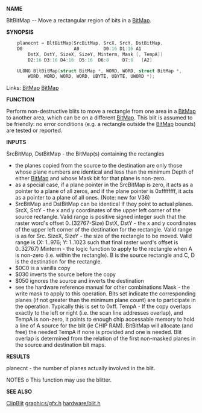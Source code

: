 
**NAME**

BltBitMap -- Move a rectangular region of bits in a [BitMap](_00A6).

**SYNOPSIS**

```c
    planecnt = BltBitMap(SrcBitMap, SrcX, SrcY, DstBitMap,
    D0                   A0         D0:16 D1:16 A1
        DstX, DstY, SizeX, SizeY, Minterm, Mask [, TempA])
        D2:16 D3:16 D4:16  D5:16  D6:8     D7:8   [A2]

    ULONG BltBitMap(struct BitMap *, WORD, WORD, struct BitMap *,
        WORD, WORD, WORD, WORD, UBYTE, UBYTE, UWORD *);

```
Links: [BitMap](_00A6) [BitMap](_00A6) 

**FUNCTION**

Perform non-destructive blits to move a rectangle from one
area in a [BitMap](_00A6) to another area, which can be on a different
[BitMap](_00A6).
This blit is assumed to be friendly: no error conditions (e.g.
a rectangle outside the [BitMap](_00A6) bounds) are tested or reported.

**INPUTS**

SrcBitMap, DstBitMap - the BitMap(s) containing the
rectangles
- the planes copied from the source to the destination are
only those whose plane numbers are identical and less
than the minimum Depth of either [BitMap](_00A6) and whose Mask
bit for that plane is non-zero.
- as a special case, if a plane pointer in the SrcBitMap
is zero, it acts as a pointer to a plane of all zeros, and
if the plane pointer is 0xffffffff, it acts as a pointer
to a plane of all ones.  (Note: new for V36)
- SrcBitMap and DstBitMap can be identical if they point
to actual planes.
SrcX, SrcY - the x and y coordinates of the upper left corner
of the source rectangle.  Valid range is positive
signed integer such that the raster word's offset
0..(32767-Size)
DstX, DstY - the x and y coordinates of the upper left
corner of the destination for the rectangle.  Valid
range is as for Src.
SizeX, SizeY - the size of the rectangle to be moved.  Valid
range is (X: 1..976; Y: 1..1023 such that final raster
word's offset is 0..32767)
Minterm - the logic function to apply to the rectangle when
A is non-zero (i.e. within the rectangle).  B is the
source rectangle and C, D is the destination for the
rectangle.
- $0C0 is a vanilla copy
- $030 inverts the source before the copy
- $050 ignores the source and inverts the destination
- see the hardware reference manual for other combinations
Mask - the write mask to apply to this operation.  Bits set
indicate the corresponding planes (if not greater than
the minimum plane count) are to participate in the
operation.  Typically this is set to 0xff.
TempA - If the copy overlaps exactly to the left or right
(i.e. the scan line addresses overlap), and TempA is
non-zero, it points to enough chip accessable memory
to hold a line of A source for the blit (ie CHIP RAM).
BitBitMap will allocate (and free) the needed TempA if
none is provided and one is needed.  Blit overlap is
determined from the relation of the first non-masked
planes in the source and destination bit maps.

**RESULTS**

planecnt - the number of planes actually involved in the blit.

NOTES
o   This function may use the blitter.

**SEE ALSO**

[ClipBlit](ClipBlit)  [graphics/gfx.h](_00A6)  [hardware/blit.h](_00CC)
